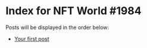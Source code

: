 # Index for NFT World #1984
Posts will be displayed in the order below:

- [Your first post](./001-first.md)

